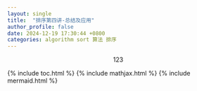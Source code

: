 ```yaml
---
layout: single
title:  "排序第四讲-总结及应用"
author_profile: false
date: 2024-12-19 17:30:44 +0800
categories: algorithm sort 算法 排序
---
```


$$123$$


{% include toc.html %}
{% include mathjax.html %}
{% include mermaid.html %}
